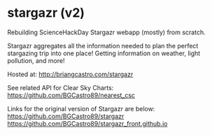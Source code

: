 # stargazr (v2)
Rebuilding ScienceHackDay Stargazr webapp (mostly) from scratch.

Stargazr aggregates all the information needed to plan the perfect stargazing trip into one place! Getting information on weather, light pollution, and more!

Hosted at: http://briangcastro.com/stargazr

See related API for Clear Sky Charts: https://github.com/BGCastro89/nearest_csc


Links for the original version of Stargazr are below:
https://github.com/BGCastro89/stargazr
https://github.com/BGCastro89/stargazr_front.github.io

